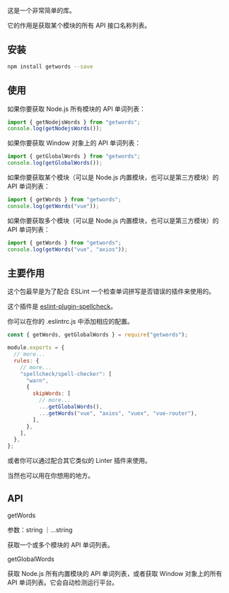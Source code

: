 这是一个非常简单的库。

它的作用是获取某个模块的所有 API 接口名称列表。

## 安装

```bash
npm install getwords --save
```

## 使用

如果你要获取 Node.js 所有模块的 API 单词列表：

```js
import { getNodejsWords } from "getwords";
console.log(getNodejsWords());
```

如果你要获取 Window 对象上的 API 单词列表：

```js
import { getGlobalWords } from "getwords";
console.log(getGlobalWords());
```

如果你要获取某个模块（可以是 Node.js 内置模块，也可以是第三方模块）的 API 单词列表：

```js
import { getWords } from "getwords";
console.log(getWords("vue"));
```

如果你要获取多个模块（可以是 Node.js 内置模块，也可以是第三方模块）的 API 单词列表：

```js
import { getWords } from "getwords";
console.log(getWords("vue", "axios"));
```

## 主要作用

这个包最早是为了配合 ESLint 一个检查单词拼写是否错误的插件来使用的。

这个插件是 [eslint-plugin-spellcheck](https://www.npmjs.com/package/eslint-plugin-spellcheck)。

你可以在你的 .eslintrc.js 中添加相应的配置。

```js
const { getWords, getGlobalWords } = require("getwords");

module.exports = {
  // more...
  rules: {
    // more...
    "spellcheck/spell-checker": [
      "warn",
      {
        skipWords: [
          // more...
          ...getGlobalWords(),
          ...getWords("vue", "axios", "vuex", "vue-router"),
        ],
      },
    ],
  },
};
```

或者你可以通过配合其它类似的 Linter 插件来使用。

当然也可以用在你想用的地方。

## API

getWords

参数：string ｜...string

获取一个或多个模块的 API 单词列表。

getGlobalWords

获取 Node.js 所有内置模块的 API 单词列表，或者获取 Window 对象上的所有 API 单词列表。它会自动检测运行平台。
